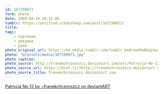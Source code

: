```yaml
---
id: 167290873
form: photo
date: 2009-08-20 16:31:00
tumblr: https://untitled.urbansheep.com/post/167290873/
title:
tags:
    - картинки
    - девушки
    - руки
photo_original_url: https://64.media.tumblr.com/tumblr_kodrawk5mN1qz4wzio1_1280.jpg
photo: "@/assets/media/167290873.jpg"
photo_caption:
photo_source: http://franekchrzonszcz.deviantart.com/art/Patrycja-No-12-116531177
photo_source_url: https://href.li/?http://franekchrzonszcz.deviantart.com/art/Patrycja-No-12-116531177
photo_source_title: franekchrzonszcz.deviantart.com
---
```


<p><a href="http://franekchrzonszcz.deviantart.com/art/Patrycja-No-12-116531177">Patrycja No 12 by ~franekchrzonszcz on deviantART</a></p>
